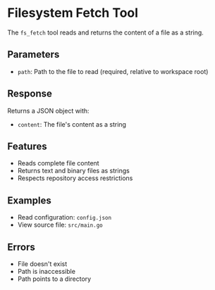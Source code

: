 # Filesystem Fetch Tool

The `fs_fetch` tool reads and returns the content of a file as a string.

## Parameters

- `path`: Path to the file to read (required, relative to workspace root)

## Response

Returns a JSON object with:
- `content`: The file's content as a string

## Features

- Reads complete file content
- Returns text and binary files as strings
- Respects repository access restrictions

## Examples

- Read configuration: `config.json`
- View source file: `src/main.go`

## Errors

- File doesn't exist
- Path is inaccessible
- Path points to a directory 
